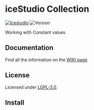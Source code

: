 # iceStudio Collection

[![Icestudio][icestudio-image]][icestudio-url]
![Version][version-image]


Working with Constant values
## Documentation
Find all the information on the [WIKI page](URL)  


## License

Licensed under [LGPL-3.0](https://opensource.org/licenses/LGPL-3.0).

## Install


<!-- Badges -->
[icestudio-image]: https://img.shields.io/badge/collection-icestudio-blue.svg
[icestudio-url]: https://github.com/FPGAwars/icestudio
[version-image]: https://img.shields.io/badge/version-v0.1.2-orange.svg
